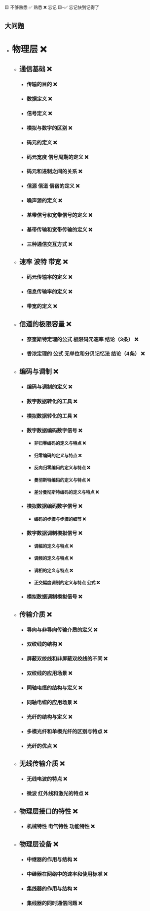 🟨 不够熟悉  ✅ 熟悉  ❌ 忘记  🟨-✅ 忘记快到记得了

## 大问题
- # 物理层 ❌
  - ## 通信基础 ❌
    - ### 传输的目的 ❌
    - ### 数据定义 ❌
    - ### 信号定义 ❌
    - ### 模拟与数字的区别 ❌
    - ### 码元的定义 ❌
    - ### 码元宽度 信号周期的定义 ❌
    - ### 码元和进制之间的关系 ❌
    - ### 信源 信道 信宿的定义 ❌
    - ### 噪声源的定义 ❌
    - ### 基带信号和宽带信号的定义 ❌
    - ### 基带传输和宽带传输的定义 ❌
    - ### 三种通信交互方式 ❌
  - ## 速率 波特 带宽 ❌
    - ### 码元传输率的定义 ❌
    - ### 信息传输率的定义 ❌
    - ### 带宽的定义 ❌
  - ## 信道的极限容量 ❌
    - ### 奈奎斯特定理的公式 极限码元速率 结论（3条） ❌
    - ### 香浓定理的 公式 无单位和分贝记忆法 结论（4条） ❌
  - ## 编码与调制 ❌
    - ### 编码与调制的定义 ❌
    - ### 数字数据转化的工具 ❌
    - ### 模拟数据转化的工具 ❌
    - ### 数字数据编码数字信号 ❌
      - #### 非归零编码的定义与特点 ❌
      - #### 归零编码的定义与特点 ❌
      - #### 反向归零编码的定义与特点 ❌
      - #### 曼彻斯特编码的定义与特点 ❌
      - #### 差分曼彻斯特编码的定义与特点 ❌
    - ### 模拟数据编码数字信号 ❌
      - #### 编码的步骤与步骤的细节 ❌
    - ### 数字数据调制模拟信号 ❌
      - #### 调幅的定义与特点 ❌
      - #### 调频的定义与特点 ❌
      - #### 调相的定义与特点 ❌
      - #### 正交幅度调制的定义与特点 公式 ❌
    - ### 模拟数据调制模拟信号 ❌
  - ## 传输介质 ❌
    - ### 导向与非导向传输介质的定义 ❌
    - ### 双绞线的结构 ❌
    - ### 屏蔽双绞线和非屏蔽双绞线的不同 ❌
    - ### 双绞线的应用场景 ❌
    - ### 同轴电缆的结构与定义 ❌
    - ### 同轴电缆的应用场景 ❌
    - ### 光纤的结构与定义 ❌
    - ### 多模光纤和单模光纤的区别与特点 ❌
    - ### 光纤的优点 ❌
  - ## 无线传输介质 ❌
    - ### 无线电波的特点 ❌
    - ### 微波 红外线和激光的特点 ❌
  - ## 物理层接口的特性 ❌
    - ### 机械特性 电气特性 功能特性 ❌
  - ## 物理层设备 ❌
    - ### 中继器的作用与结构 ❌
    - ### 中继器在网络中的速率和使用标准 ❌
    - ### 集线器的作用与结构 ❌
    - ### 集线器的同时通信问题 ❌